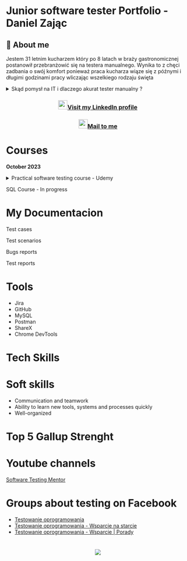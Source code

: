 # Junior software tester Portfolio - Daniel Zając

## :mag_right: About me
Jestem 31 letnim kucharzem który po 8 latach w braży gastronomicznej postanowił przebranżowić się na testera manualnego. Wynika to z chęci zadbania o swój komfort ponieważ praca kucharza wiąze się z późnymi i długimi godzinami pracy wliczając wszelkiego rodzaju święta
<details>
<summary>Skąd pomysł na IT i dlaczego akurat tester manualny ?</summary>
Swój wolny czas w większości spędzam przed ekranem komputera, jestem raczej typem domatora i gracza. Świat MMO rozbudziłem we mnie ciekawośc jak to wszystko działa.
</details>


### <p align="center">[<img src="https://content.linkedin.com/content/dam/me/business/en-us/amp/brand-site/v2/bg/LI-Bug.svg.original.svg" height=25 />](https://www.linkedin.com/in/zajacdaniel/)[Visit my LinkedIn profile](https://www.linkedin.com/in/zajacdaniel/)
### <p align="center">[<img src="https://mailmeteor.com/logos/assets/PNG/Gmail_Logo_256px.png" height=25 />](mailto:d.zajac1337@gmail.com)[Mail to me](mailto:d.zajac1337@gmail.com)</p>

# Courses
**October 2023**
<details>
<summary>Practical software testing course - Udemy</summary>
  
[<img src="https://udemy-certificate.s3.amazonaws.com/image/UC-e37d9be1-1b63-40eb-a2be-939769d4b09c.jpg?v=1696945648000" height=550 />](https://www.udemy.com/course/praktyczny-kurs-testowania-oprogramowania/)
</details>

SQL Course - In progress

# My Documentacion

Test cases

Test scenarios

Bugs reports

Test reports
# Tools
* Jira
* GitHub
* MySQL
* Postman
* ShareX
* Chrome DevTools
# Tech Skills

# Soft skills
* Communication and teamwork
* Ability to learn new tools, systems and processes quickly
* Well-organized
# Top 5 Gallup Strenght

# Youtube channels
[Software Testing Mentor](https://www.youtube.com/@softwaretestingmentor)

# Groups about testing on Facebook
* [Testowanie oprogramowania](https://www.facebook.com/groups/141683635854223)
* [Testowanie oprogramowania - Wsparcie na starcie](https://www.facebook.com/groups/417833158717454)
* [Testowanie oprogramowania - Wsparcie | Porady](https://www.facebook.com/groups/509489587391848)


# <p align="center">![](https://komarev.com/ghpvc/?username=dNNx1337)</p>



